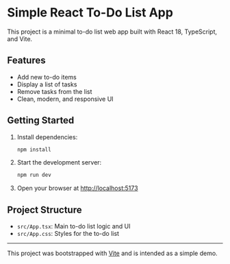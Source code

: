 # Simple React To-Do List App

This project is a minimal to-do list web app built with React 18, TypeScript, and Vite.

## Features
- Add new to-do items
- Display a list of tasks
- Remove tasks from the list
- Clean, modern, and responsive UI

## Getting Started

1. Install dependencies:
   ```sh
   npm install
   ```
2. Start the development server:
   ```sh
   npm run dev
   ```
3. Open your browser at [http://localhost:5173](http://localhost:5173)

## Project Structure
- `src/App.tsx`: Main to-do list logic and UI
- `src/App.css`: Styles for the to-do list

---
This project was bootstrapped with [Vite](https://vitejs.dev/) and is intended as a simple demo.
